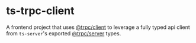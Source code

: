 # ts-trpc-client

A frontend project that uses [@trpc/client](https://www.npmjs.com/package/@trpc/client) to leverage a fully typed api client from `ts-server`'s exported [@trpc/server](https://www.npmjs.com/package/@trpc/server) types.
